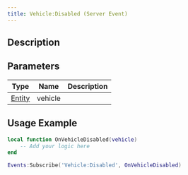 ```yaml
---
title: Vehicle:Disabled (Server Event)
---
```

## Description

## Parameters

| Type                                  | Name    | Description |
| ------------------------------------- | ------- | ----------- |
| [Entity](/vext/ref/cls/shr/entity) | vehicle |             |

## Usage Example

``` lua
local function OnVehicleDisabled(vehicle)
    -- Add your logic here
end

Events:Subscribe('Vehicle:Disabled', OnVehicleDisabled)
```

